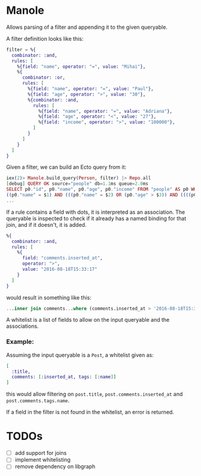 # Manole
<!--moduledoc-->
Allows parsing of a filter and appending it to the given queryable.

A filter definition looks like this:

```elixir
filter = %{
  combinator: :and,
  rules: [
    %{field: "name", operator: "=", value: "Mihai"},
    %{
      combinator: :or,
      rules: [
        %{field: "name", operator: "=", value: "Paul"},
        %{field: "age", operator: ">", value: "30"},
        %{combinator: :and,
          rules: [
            %{field: "name", operator: "=", value: "Adriana"},
            %{field: "age", operator: "<", value: "27"},
            %{field: "income", operator: ">", value: "100000"},
          ]
        }
      ]
    }
  ]
}
```

Given a filter, we can build an Ecto query from it:

```elixir
iex(2)> Manole.build_query(Person, filter) |> Repo.all
[debug] QUERY OK source="people" db=1.1ms queue=2.0ms
SELECT p0."id", p0."name", p0."age", p0."income" FROM "people" AS p0 WHERE
((p0."name" = $1) AND (((p0."name" = $2) OR (p0."age" > $3)) AND ((((p0."name" = $4) AND (p0."age" < $5)) AND (p0."income" > $6)) OR $7))) ["Mihai", "Paul", 30, "Adriana", 27, 100000, false]
...
```

If a rule contains a field with dots, it is interpreted as an association.
The queryable is inspected to check if it already has a named binding for that
join, and if it doesn't, it is added.

```elixir
%{
  combinator: :and,
  rules: [
    %{
      field: "comments.inserted_at",
      operator: ">",
      value: "2016-08-18T15:33:17"
    }
  ]
}
```
would result in something like this:

```sql
...inner join comments...where (comments.inserted_at > '2016-08-18T15:33:17')
```

A whitelist is a list of fields to allow on the input queryable and
the associations.

### Example:
Assuming the input queryable is a `Post`, a whitelist given as:
```elixir
[
  :title,
  comments: [:inserted_at, tags: [:name]]
]
```
this would allow filtering on `post.title`, `post.comments.inserted_at` and
`post.comments.tags.name`.

If a field in the filter is not found in the whitelist, an error is returned.
<!--moduledoc-->
# TODOs

- [ ] add support for joins
- [ ] implement whitelisting
- [ ] remove dependency on libgraph
